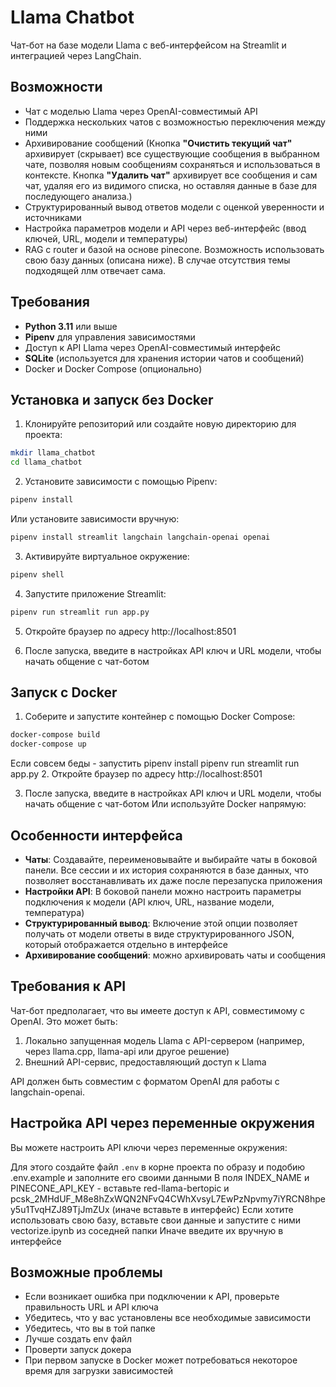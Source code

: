 # Llama Chatbot

Чат-бот на базе модели Llama с веб-интерфейсом на Streamlit и интеграцией через LangChain.

## Возможности

- Чат с моделью Llama через OpenAI-совместимый API
- Поддержка нескольких чатов с возможностью переключения между ними
- Архивирование сообщений (Кнопка **"Очистить текущий чат"** архивирует (скрывает) все существующие сообщения в выбранном чате, позволяя новым сообщениям сохраняться и использоваться в контексте. Кнопка **"Удалить чат"** архивирует все сообщения и сам чат, удаляя его из видимого списка, но оставляя данные в базе для последующего анализа.)
- Структурированный вывод ответов модели с оценкой уверенности и источниками
- Настройка параметров модели и API через веб-интерфейс (ввод ключей, URL, модели и температуры)
- RAG с router и базой на основе pinecone. Возможность использовать свою базу данных (описана ниже). В случае отсутствия темы подходящей ллм отвечает сама.
## Требования

- **Python 3.11** или выше
- **Pipenv** для управления зависимостями
- Доступ к API Llama через OpenAI-совместимый интерфейс
- **SQLite** (используется для хранения истории чатов и сообщений)
- Docker и Docker Compose (опционально)

## Установка и запуск без Docker

1. Клонируйте репозиторий или создайте новую директорию для проекта:

```bash
mkdir llama_chatbot
cd llama_chatbot
```

2. Установите зависимости с помощью Pipenv:

```bash
pipenv install
```

Или установите зависимости вручную:

```bash
pipenv install streamlit langchain langchain-openai openai
```

3. Активируйте виртуальное окружение:

```bash
pipenv shell
```

4. Запустите приложение Streamlit:

```bash
pipenv run streamlit run app.py
```

5. Откройте браузер по адресу http://localhost:8501

6. После запуска, введите в настройках API ключ и URL модели, чтобы начать общение с чат-ботом

## Запуск с Docker

1. Соберите и запустите контейнер с помощью Docker Compose:

```bash
docker-compose build
docker-compose up
```
Если совсем беды - запустить pipenv install 
pipenv run streamlit run app.py
2. Откройте браузер по адресу http://localhost:8501

3. После запуска, введите в настройках API ключ и URL модели, чтобы начать общение с чат-ботом
Или используйте Docker напрямую:


## Особенности интерфейса

- **Чаты**: Создавайте, переименовывайте и выбирайте чаты в боковой панели. Все сессии и их история сохраняются в базе данных, что позволяет восстанавливать их даже после перезапуска приложения
- **Настройки API**: В боковой панели можно настроить параметры подключения к модели (API ключ, URL, название модели, температура)
- **Структурированный вывод**: Включение этой опции позволяет получать от модели ответы в виде структурированного JSON, который отображается отдельно в интерфейсе
- **Архивирование сообщений**: можно архивировать чаты и сообщения

## Требования к API

Чат-бот предполагает, что вы имеете доступ к API, совместимому с OpenAI. Это может быть:

1. Локально запущенная модель Llama с API-сервером (например, через llama.cpp, llama-api или другое решение)
2. Внешний API-сервис, предоставляющий доступ к Llama

API должен быть совместим с форматом OpenAI для работы с langchain-openai.

## Настройка API через переменные окружения

Вы можете настроить API ключи через переменные окружения:

Для этого создайте файл `.env` в корне проекта по образу и подобию .env.example и заполните его своими данными
В поля INDEX_NAME и PINECONE_API_KEY - вставьте red-llama-bertopic и pcsk_2MHdUF_M8e8hZxWQN2NFvQ4CWhXvsyL7EwPzNpvmy7iYRCN8hpey5u1TvqHZJ89TjJmZUx (иначе вставьте в интерфейс)
Если хотите использовать свою базу, вставьте свои данные и запустите с ними vectorize.ipynb из соседней папки
Иначе введите их вручную в интерфейсе
## Возможные проблемы

- Если возникает ошибка при подключении к API, проверьте правильность URL и API ключа
- Убедитесь, что у вас установлены все необходимые зависимости
- Убедитесь, что вы в той папке
- Лучше создать env файл
- Проверти запуск докера
- При первом запуске в Docker может потребоваться некоторое время для загрузки зависимостей

